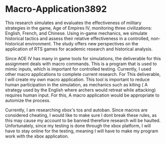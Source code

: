 # Macro-Application3892

This research simulates and evaluates the effectiveness of military strategies in the game, Age of Empires IV, monitoring three civilizations: English, French, and Chinese. Using in-game mechanics, we simulate historical tactics and assess their relative effectiveness in a controlled, non-historical environment. The study offers new perspectives on the application of RTS games for academic research and historical analysis.

Since AOE IV has many in game tools for simulations, the deliverable for this assignment deals with macro commands. This is a program that is used to mimic inputs, which is important for controlled testing. Currently, I used other macro applications to complete current research. For This deliverable, I will create my own macro application. This tool is important to reduce human participation in the simulation, as mechanics such as kiting ( A strategy used by the English where archers would retreat while attacking) requires human input. For this, A macro application would be appropriate to automize the process. 

Currently, I am researching xbox's tos and autoban. Since macros are considered cheating, I would like to make sure I dont break these rules, as this may cause my account to be banned therefore research will be haulted. Unfortunately, since my testing is done through the xbox platform, I will have to stay online for the testing, meaning I will have to make my program work with the xbox application. 
